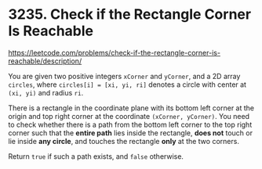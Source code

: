 # 3235. Check if the Rectangle Corner Is Reachable

<https://leetcode.com/problems/check-if-the-rectangle-corner-is-reachable/description/>

You are given two positive integers `xCorner` and `yCorner`, and a 2D array
`circles`, where `circles[i] = [xi, yi, ri]` denotes a circle with center at
`(xi, yi)` and radius `ri`.

There is a rectangle in the coordinate plane with its bottom left corner at the
origin and top right corner at the coordinate `(xCorner, yCorner)`. You need to
check whether there is a path from the bottom left corner to the top right
corner such that the **entire path** lies inside the rectangle, **does not**
touch or lie inside **any circle**, and touches the rectangle **only** at the
two corners.

Return `true` if such a path exists, and `false` otherwise.
